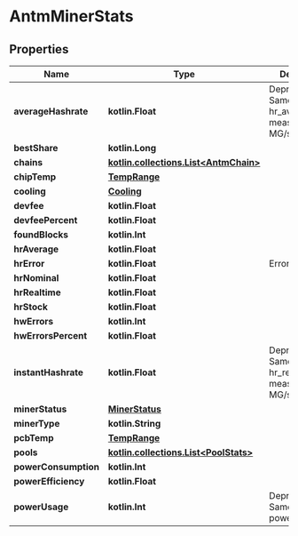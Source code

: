 
# AntmMinerStats

## Properties
| Name | Type | Description | Notes |
| ------------ | ------------- | ------------- | ------------- |
| **averageHashrate** | **kotlin.Float** | Deprecated. Same as hr_average but measure is MG/s. |  |
| **bestShare** | **kotlin.Long** |  |  |
| **chains** | [**kotlin.collections.List&lt;AntmChain&gt;**](AntmChain.md) |  |  |
| **chipTemp** | [**TempRange**](TempRange.md) |  |  |
| **cooling** | [**Cooling**](Cooling.md) |  |  |
| **devfee** | **kotlin.Float** |  |  |
| **devfeePercent** | **kotlin.Float** |  |  |
| **foundBlocks** | **kotlin.Int** |  |  |
| **hrAverage** | **kotlin.Float** |  |  |
| **hrError** | **kotlin.Float** | Errors rate |  |
| **hrNominal** | **kotlin.Float** |  |  |
| **hrRealtime** | **kotlin.Float** |  |  |
| **hrStock** | **kotlin.Float** |  |  |
| **hwErrors** | **kotlin.Int** |  |  |
| **hwErrorsPercent** | **kotlin.Float** |  |  |
| **instantHashrate** | **kotlin.Float** | Deprecated. Same as hr_realtime but measure is MG/s. |  |
| **minerStatus** | [**MinerStatus**](MinerStatus.md) |  |  |
| **minerType** | **kotlin.String** |  |  |
| **pcbTemp** | [**TempRange**](TempRange.md) |  |  |
| **pools** | [**kotlin.collections.List&lt;PoolStats&gt;**](PoolStats.md) |  |  |
| **powerConsumption** | **kotlin.Int** |  |  |
| **powerEfficiency** | **kotlin.Float** |  |  |
| **powerUsage** | **kotlin.Int** | Deprecated. Same as power_efficiency |  |



